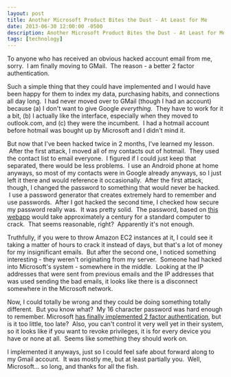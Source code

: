 ```yaml
---
layout: post
title: Another Microsoft Product Bites the Dust - At Least for Me
date: 2013-06-30 12:00:00 -0500
description: Another Microsoft Product Bites the Dust - At Least for Me
tags: [technology]
---
```


To anyone who has received an obvious hacked account email from me, sorry.  I am finally moving to GMail.  The 
reason - a better 2 factor authentication.

Such a simple thing that they could have implemented and I would have been happy for them to index my data, purchasing 
habits, and connections all day long.  I had never moved over to GMail (though I had an account) because (a) I don't 
want to give Google <em>everything.</em>  They have to work for it a bit, (b) I actually like the interface, especially 
when they moved to outlook.com, and (c) they were the incumbent.  I had a hotmail account before hotmail was bought up 
by Microsoft and I didn't mind it.

But now that I've been hacked twice in 2 months, I've learned my lesson.  After the first attack, I moved all of my 
contacts out of hotmail.  They used the contact list to email everyone.  I figured if I could just keep that separated, 
there would be less problems.  I use an Android phone at home anyways, so most of my contacts were in Google already 
anyways, so I just left it there and would reference it occasionally.  After the first attack, though, I changed the 
password to something that would never be hacked.  I use a password generator that creates extremely hard to remember 
and use passwords.  After I got hacked the second time, I checked how secure my password really was.  It was pretty 
solid.  The password, based on [this webapp](https://passfault.appspot.com/password_strength.html) would take 
approximately a century for a standard computer to crack.  That seems reasonable, right?  Apparently it's not enough.

Truthfully, if you were to throw Amazon EC2 instances at it, I could see it taking a matter of hours to crack it 
instead of days, but that's a lot of money for my insignificant emails.  But after the second one, I noticed something 
interesting - they weren't originating from my server.  Someone had hacked into Microsoft's system - somewhere in the
middle.  Looking at the IP addresses that were sent from previous emails and the IP addresses that was used sending the 
bad emails, it looks like there is a disconnect somewhere in the Microsoft network.

Now, I could totally be wrong and they could be doing something totally different.  But you know what?  My 16 character 
password was hard enough to remember. Microsoft 
[has finally implemented 2 factor authentication](http://windows.microsoft.com/en-us/windows/app-passwords-two-step-verification),
but is it too little, too late?  Also, you can't control it very well yet in their system, so it looks like if you want
to revoke privileges, it is for every device you have or none at all.  Seems like something they should work on.

I implemented it anyways, just so I could feel safe about forward along to my Gmail account.  It was mostly me, but at
least partially you.  Well, Microsoft... so long, and thanks for all the fish.
